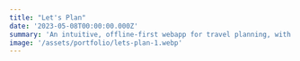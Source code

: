 ```yaml
---
title: "Let's Plan"
date: '2023-05-08T00:00:00.000Z'
summary: 'An intuitive, offline-first webapp for travel planning, with extensive Firebase integration'
image: '/assets/portfolio/lets-plan-1.webp'
---
```

